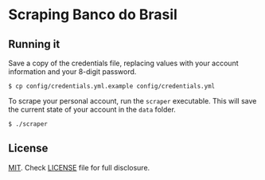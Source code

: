 # Scraping Banco do Brasil

## Running it

Save a copy of the credentials file, replacing values with your account information and your 8-digit password.

```console
$ cp config/credentials.yml.example config/credentials.yml
```

To scrape your personal account, run the `scraper` executable. This will save the current state of your account in the `data` folder.

```console
$ ./scraper
```

## License

[MIT](https://tldrlegal.com/license/mit-license). Check [LICENSE](LICENSE) file for full disclosure.
